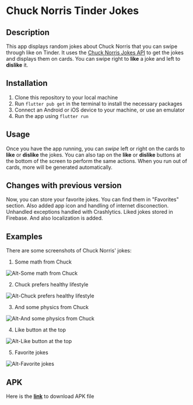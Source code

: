 # Chuck Norris Tinder Jokes

## Description

This app displays random jokes about Chuck Norris that you can swipe through
like on Tinder. It uses the [Chuck Norris Jokes API](https://api.chucknorris.io)
to get the jokes and displays them on cards. You can swipe right to **like** a
joke and left to **dislike** it.

## Installation

1. Clone this repository to your local machine
2. Run `flutter pub get` in the terminal to install the necessary packages
3. Connect an Android or iOS device to your machine, or use an emulator
4. Run the app using `flutter run`

## Usage

Once you have the app running, you can *swipe* left or right on the cards to 
**like** or **dislike** the jokes. You can also tap on the **like** or **dislike**
buttons at the bottom of the screen to perform the same actions. When you run out
of cards, more will be generated automatically.

## Changes with previous version

Now, you can store your favorite jokes. You can find them in "Favorites" section. 
Also added app icon and handling of internet disconection. Unhandled exceptions 
handled with Crashlytics. Liked jokes stored in Firebase. And also localization is added.

## Examples

There are some screenshots of Chuck Norris' jokes:

1. Some math from Chuck

![Alt-Some math from Chuck](/assets/screenshots/screenshot_1.png)

2. Chuck prefers healthy lifestyle

![Alt-Chuck prefers healthy lifestyle](/assets/screenshots/screenshot_2.png)

3. And some physics from Chuck

![Alt-And some physics from Chuck](/assets/screenshots/screenshot_3.png)

4. Like button at the top

![Alt-Like button at the top](/assets/screenshots/screenshot_4.jpeg)

5. Favorite jokes

![Alt-Favorite jokes](/assets/screenshots/screenshot_5.jpeg)
## APK

Here is the [**link**](https://github.com/dshamik/chuck_norris_tinder/blob/main/apk/app-release.apk) to download APK file